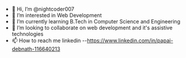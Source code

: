 - 👋 Hi, I’m @nightcoder007
- 👀 I’m interested in Web Development
- 🌱 I’m currently learning B.Tech in Computer Science and Engineering
- 💞️ I’m looking to collaborate on web development and it's assistive technologies
- 📫 How to reach me linkedin --https://www.linkedin.com/in/papai-debnath-116640213

<!---
nightcoder007/nightcoder007 is a ✨ special ✨ repository because its `README.md` (this file) appears on your GitHub profile.
You can click the Preview link to take a look at your changes.
--->
